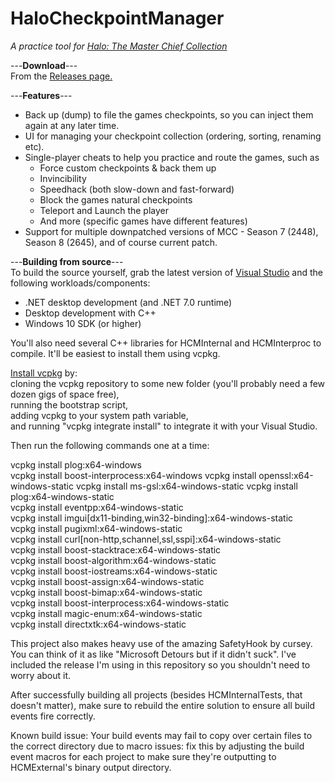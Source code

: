 # HaloCheckpointManager
*A practice tool for [Halo: The Master Chief Collection](https://store.steampowered.com/app/976730/Halo_The_Master_Chief_Collection/)*

---**Download**---  
From the [Releases page.](https://github.com/Burnt-o/HaloCheckpointManager/releases)  

---**Features**---
* Back up (dump) to file the games checkpoints, so you can inject them again at any later time. 
* UI for managing your checkpoint collection (ordering, sorting, renaming etc).
* Single-player cheats to help you practice and route the games, such as
   * Force custom checkpoints & back them up
   * Invincibility
   * Speedhack (both slow-down and fast-forward)
   * Block the games natural checkpoints
   * Teleport and Launch the player
   * And more (specific games have different features)
 * Support for multiple downpatched versions of MCC - Season 7 (2448), Season 8 (2645), and of course current patch.

---**Building from source**---   
To build the source yourself, grab the latest version of [Visual Studio](https://visualstudio.microsoft.com/) and the following workloads/components:  
 * .NET desktop development (and .NET 7.0 runtime)  
 * Desktop development with C++  
 * Windows 10 SDK (or higher)
    
You'll also need several C++ libraries for HCMInternal and HCMInterproc to compile. It'll be easiest to install them using vcpkg.
       
[Install vcpkg](https://learn.microsoft.com/en-us/vcpkg/get_started/get-started?source=recommendations&pivots=shell-cmd) by:   
cloning the vcpkg repository to some new folder (you'll probably need a few dozen gigs of space free),  
running the bootstrap script,   
adding vcpkg to your system path variable,  
and running "vcpkg integrate install" to integrate it with your Visual Studio.  

Then run the following commands one at a time:

vcpkg install plog:x64-windows  
vcpkg install boost-interprocess:x64-windows
vcpkg install openssl:x64-windows-static
vcpkg install ms-gsl:x64-windows-static
vcpkg install plog:x64-windows-static  
vcpkg install eventpp:x64-windows-static  
vcpkg install imgui[dx11-binding,win32-binding]:x64-windows-static  
vcpkg install pugixml:x64-windows-static  
vcpkg install curl[non-http,schannel,ssl,sspi]:x64-windows-static  
vcpkg install boost-stacktrace:x64-windows-static  
vcpkg install boost-algorithm:x64-windows-static  
vcpkg install boost-iostreams:x64-windows-static  
vcpkg install boost-assign:x64-windows-static  
vcpkg install boost-bimap:x64-windows-static  
vcpkg install boost-interprocess:x64-windows-static  
vcpkg install magic-enum:x64-windows-static  
vcpkg install directxtk:x64-windows-static  


This project also makes heavy use of the amazing SafetyHook by cursey. You can think of it as like "Microsoft Detours but if it didn't suck". I've included the release I'm using in this repository so you shouldn't need to worry about it.

After successfully building all projects (besides HCMInternalTests, that doesn't matter), make sure to rebuild the entire solution to ensure all build events fire correctly.

Known build issue: Your build events may fail to copy over certain files to the correct directory due to macro issues: fix this by adjusting the build event macros for each project to make sure they're outputting to HCMExternal's binary output directory.